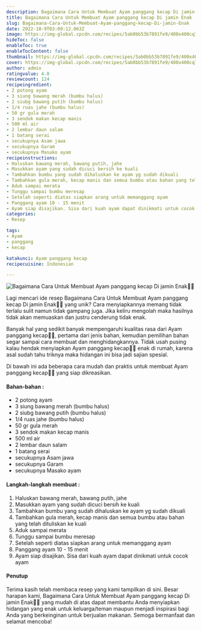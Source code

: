 ```yaml
---
description: Bagaimana Cara Untuk Membuat Ayam panggang kecap Di jamin Enak"
title: Bagaimana Cara Untuk Membuat Ayam panggang kecap Di jamin Enak
slug: Bagaimana-Cara-Untuk-Membuat-Ayam-panggang-kecap-Di-jamin-Enak
date: 2022-10-9T03:09:12.063Z
image: https://img-global.cpcdn.com/recipes/5ab0bb53b7891fe9/400x400cq70/photo.jpg
hideToc: false
enableToc: true
enableTocContent: false
thumbnail: https://img-global.cpcdn.com/recipes/5ab0bb53b7891fe9/400x400cq70/photo.jpg
cover: https://img-global.cpcdn.com/recipes/5ab0bb53b7891fe9/400x400cq70/photo.jpg
author: admin
ratingvalue: 4.8
reviewcount: 124
recipeingredient:
- 2 potong ayam
- 3 siung bawang merah (bumbu halus)
- 2 siubg bawang putih (bumbu halus)
- 1/4 ruas jahe (bumbu halus)
- 50 gr gula merah
- 3 sendok makan kecap manis
- 500 ml air
- 2 lembar daun salam
- 1 batang serai
- secukupnya Asam jawa
- secukupnya Garam
- secukupnya Masako ayam
recipeinstructions:
- Haluskan bawang merah, bawang putih, jahe
- Masukkan ayam yang sudah dicuci bersih ke kuali
- Tambahkan bumbu yang sudah dihaluskan ke ayam yg sudah dikuali
- Tambahkan gula merah, kecap manis dan semua bumbu atau bahan yang telah dituliskan ke kuali
- Aduk sampai merata
- Tunggu sampai bumbu meresap
- Setelah seperti diatas siapkan arang untuk memanggang ayam
- Panggang ayam 10 - 15 menit
- Ayam siap disajikan. Sisa dari kuah ayam dapat dinikmati untuk cocok ayam
categories:
- Resep

tags:
- Ayam
- panggang
- kecap

katakunci: Ayam panggang kecap
recipecuisine: Indonesian

---
```


![Bagaimana Cara Untuk Membuat Ayam panggang kecap Di jamin Enak👩‍🍳](https://img-global.cpcdn.com/recipes/5ab0bb53b7891fe9/400x400cq70/photo.jpg)

Lagi mencari ide resep Bagaimana Cara Untuk Membuat Ayam panggang kecap Di jamin Enak👩‍🍳 yang unik? Cara menyiapkannya memang tidak terlalu sulit namun tidak gampang juga. Jika keliru mengolah maka hasilnya tidak akan memuaskan dan justru cenderung tidak enak.

Banyak hal yang sedikit banyak mempengaruhi kualitas rasa dari Ayam panggang kecap👩‍🍳, pertama dari jenis bahan, kemudian pemilihan bahan segar sampai cara membuat dan menghidangkannya. Tidak usah pusing kalau hendak menyiapkan Ayam panggang kecap👩‍🍳 enak di rumah, karena asal sudah tahu triknya maka hidangan ini bisa jadi sajian spesial.

Di bawah ini ada beberapa cara mudah dan praktis untuk membuat Ayam panggang kecap👩‍🍳 yang siap dikreasikan.

<!--inarticleads1-->

#### Bahan-bahan :

- 2 potong ayam
- 3 siung bawang merah (bumbu halus)
- 2 siubg bawang putih (bumbu halus)
- 1/4 ruas jahe (bumbu halus)
- 50 gr gula merah
- 3 sendok makan kecap manis
- 500 ml air
- 2 lembar daun salam
- 1 batang serai
- secukupnya Asam jawa
- secukupnya Garam
- secukupnya Masako ayam

<!--inarticleads2-->

#### Langkah-langkah membuat :

1. Haluskan bawang merah, bawang putih, jahe
1. Masukkan ayam yang sudah dicuci bersih ke kuali
1. Tambahkan bumbu yang sudah dihaluskan ke ayam yg sudah dikuali
1. Tambahkan gula merah, kecap manis dan semua bumbu atau bahan yang telah dituliskan ke kuali
1. Aduk sampai merata
1. Tunggu sampai bumbu meresap
1. Setelah seperti diatas siapkan arang untuk memanggang ayam
1. Panggang ayam 10 - 15 menit
1. Ayam siap disajikan. Sisa dari kuah ayam dapat dinikmati untuk cocok ayam

#### Penutup

Terima kasih telah membaca resep yang kami tampilkan di sini. Besar harapan kami, Bagaimana Cara Untuk Membuat Ayam panggang kecap Di jamin Enak👩‍🍳 yang mudah di atas dapat membantu Anda menyiapkan hidangan yang enak untuk keluarga/teman maupun menjadi inspirasi bagi Anda yang berkeinginan untuk berjualan makanan. Semoga bermanfaat dan selamat mencoba!